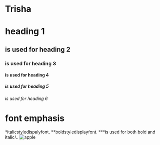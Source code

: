 # Trisha
# heading 1 
## is used for heading 2
### is used for heading 3 
#### is used for heading 4
##### is used for heading 5
###### is used for heading 6
 # font emphasis
 *italicstyledispalyfont.
 **boldstyledisplayfont.
 ***is used for both bold and italic/..
![apple](9https://www.google.com/imgres?imgurl=https%3A%2F%2F1000logos.net%2Fwp-content%2Fuploads%2F2016%2F10%2FApple-Logo.png&imgrefurl=https%3A%2F%2F1000logos.net%2Fapple-logo%2F&tbnid=U3pk7nKbLL5osM&vet=12ahUKEwiPnYG2qqv0AhW5nEsFHe0VDAIQMygBegUIARDOAQ..i&docid=mmOP_SMajTa6sM&w=8400&h=5250&itg=1&q=apple%20symbol&ved=2ahUKEwiPnYG2qqv0AhW5nEsFHe0VDAIQMygBegUIARDOAQ)

